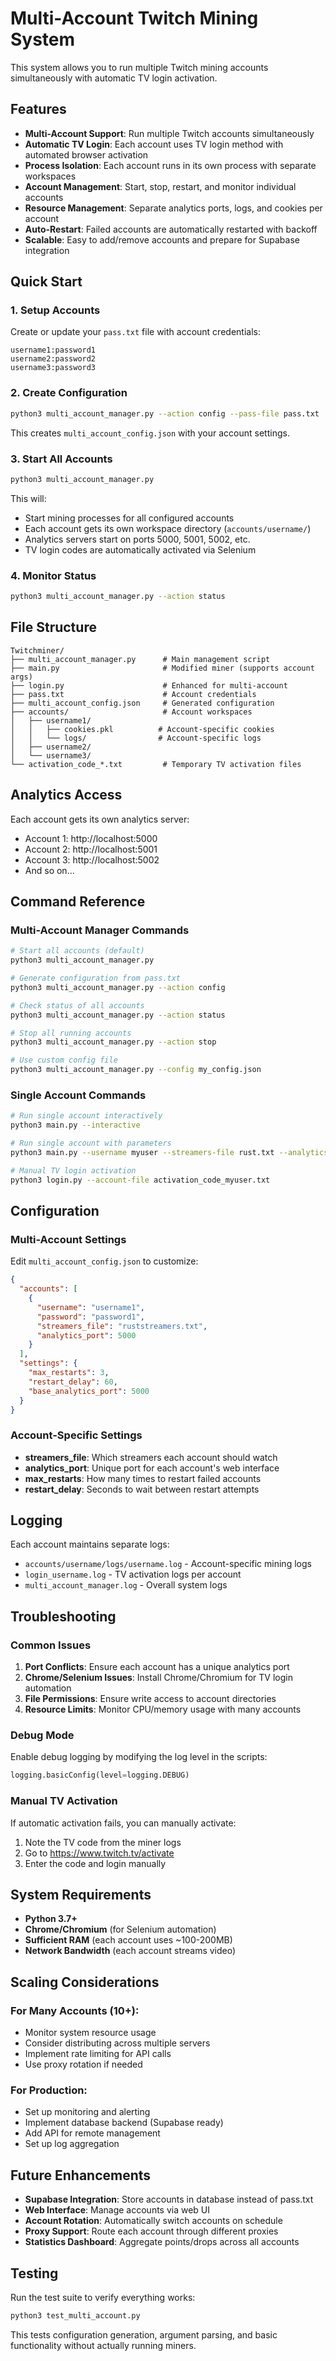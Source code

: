 # Multi-Account Twitch Mining System

This system allows you to run multiple Twitch mining accounts simultaneously with automatic TV login activation.

## Features

- **Multi-Account Support**: Run multiple Twitch accounts simultaneously
- **Automatic TV Login**: Each account uses TV login method with automated browser activation
- **Process Isolation**: Each account runs in its own process with separate workspaces
- **Account Management**: Start, stop, restart, and monitor individual accounts
- **Resource Management**: Separate analytics ports, logs, and cookies per account
- **Auto-Restart**: Failed accounts are automatically restarted with backoff
- **Scalable**: Easy to add/remove accounts and prepare for Supabase integration

## Quick Start

### 1. Setup Accounts

Create or update your `pass.txt` file with account credentials:
```
username1:password1
username2:password2
username3:password3
```

### 2. Create Configuration

```bash
python3 multi_account_manager.py --action config --pass-file pass.txt
```

This creates `multi_account_config.json` with your account settings.

### 3. Start All Accounts

```bash
python3 multi_account_manager.py
```

This will:
- Start mining processes for all configured accounts
- Each account gets its own workspace directory (`accounts/username/`)
- Analytics servers start on ports 5000, 5001, 5002, etc.
- TV login codes are automatically activated via Selenium

### 4. Monitor Status

```bash
python3 multi_account_manager.py --action status
```

## File Structure

```
Twitchminer/
├── multi_account_manager.py      # Main management script
├── main.py                       # Modified miner (supports account args)
├── login.py                      # Enhanced for multi-account
├── pass.txt                      # Account credentials
├── multi_account_config.json     # Generated configuration
├── accounts/                     # Account workspaces
│   ├── username1/
│   │   ├── cookies.pkl          # Account-specific cookies
│   │   └── logs/                # Account-specific logs
│   ├── username2/
│   └── username3/
└── activation_code_*.txt         # Temporary TV activation files
```

## Analytics Access

Each account gets its own analytics server:
- Account 1: http://localhost:5000
- Account 2: http://localhost:5001  
- Account 3: http://localhost:5002
- And so on...

## Command Reference

### Multi-Account Manager Commands

```bash
# Start all accounts (default)
python3 multi_account_manager.py

# Generate configuration from pass.txt
python3 multi_account_manager.py --action config

# Check status of all accounts
python3 multi_account_manager.py --action status

# Stop all running accounts
python3 multi_account_manager.py --action stop

# Use custom config file
python3 multi_account_manager.py --config my_config.json
```

### Single Account Commands

```bash
# Run single account interactively
python3 main.py --interactive

# Run single account with parameters
python3 main.py --username myuser --streamers-file rust.txt --analytics-port 5010

# Manual TV login activation
python3 login.py --account-file activation_code_myuser.txt
```

## Configuration

### Multi-Account Settings

Edit `multi_account_config.json` to customize:

```json
{
  "accounts": [
    {
      "username": "username1",
      "password": "password1", 
      "streamers_file": "ruststreamers.txt",
      "analytics_port": 5000
    }
  ],
  "settings": {
    "max_restarts": 3,
    "restart_delay": 60,
    "base_analytics_port": 5000
  }
}
```

### Account-Specific Settings

- **streamers_file**: Which streamers each account should watch
- **analytics_port**: Unique port for each account's web interface
- **max_restarts**: How many times to restart failed accounts
- **restart_delay**: Seconds to wait between restart attempts

## Logging

Each account maintains separate logs:
- `accounts/username/logs/username.log` - Account-specific mining logs
- `login_username.log` - TV activation logs per account
- `multi_account_manager.log` - Overall system logs

## Troubleshooting

### Common Issues

1. **Port Conflicts**: Ensure each account has a unique analytics port
2. **Chrome/Selenium Issues**: Install Chrome/Chromium for TV login automation
3. **File Permissions**: Ensure write access to account directories
4. **Resource Limits**: Monitor CPU/memory usage with many accounts

### Debug Mode

Enable debug logging by modifying the log level in the scripts:
```python
logging.basicConfig(level=logging.DEBUG)
```

### Manual TV Activation

If automatic activation fails, you can manually activate:
1. Note the TV code from the miner logs
2. Go to https://www.twitch.tv/activate
3. Enter the code and login manually

## System Requirements

- **Python 3.7+**
- **Chrome/Chromium** (for Selenium automation)
- **Sufficient RAM** (each account uses ~100-200MB)
- **Network Bandwidth** (each account streams video)

## Scaling Considerations

### For Many Accounts (10+):
- Monitor system resource usage
- Consider distributing across multiple servers
- Implement rate limiting for API calls
- Use proxy rotation if needed

### For Production:
- Set up monitoring and alerting
- Implement database backend (Supabase ready)
- Add API for remote management
- Set up log aggregation

## Future Enhancements

- **Supabase Integration**: Store accounts in database instead of pass.txt
- **Web Interface**: Manage accounts via web UI
- **Account Rotation**: Automatically switch accounts on schedule
- **Proxy Support**: Route each account through different proxies
- **Statistics Dashboard**: Aggregate points/drops across all accounts

## Testing

Run the test suite to verify everything works:

```bash
python3 test_multi_account.py
```

This tests configuration generation, argument parsing, and basic functionality without actually running miners.